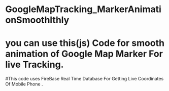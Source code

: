 # GoogleMapTracking_MarkerAnimationSmoothlthly
# you can use this(js) Code  for smooth animation of Google Map Marker For live Tracking.
#This code uses FireBase Real Time Database For Getting Live Coordinates Of Mobile Phone .
